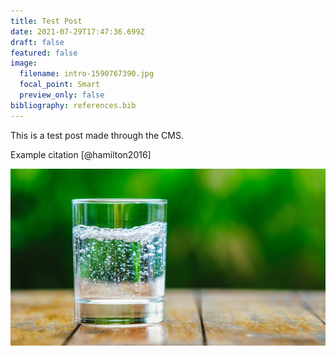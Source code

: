 ```yaml
---
title: Test Post
date: 2021-07-29T17:47:36.699Z
draft: false
featured: false
image:
  filename: intro-1590767390.jpg
  focal_point: Smart
  preview_only: false
bibliography: references.bib
---
```


This is a test post made through the CMS.

Example citation [@hamilton2016]

![](intro-1590767390.jpg)
